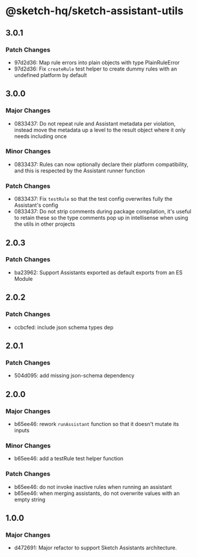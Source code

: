 # @sketch-hq/sketch-assistant-utils

## 3.0.1

### Patch Changes

- 97d2d36: Map rule errors into plain objects with type PlainRuleError
- 97d2d36: Fix `createRule` test helper to create dummy rules with an undefined platform by default

## 3.0.0

### Major Changes

- 0833437: Do not repeat rule and Assistant metadata per violation, instead move the metadata up a level to the result object where it only needs including once

### Minor Changes

- 0833437: Rules can now optionally declare their platform compatibility, and this is respected by the Assistant runner function

### Patch Changes

- 0833437: Fix `testRule` so that the test config overwrites fully the Assistant's config
- 0833437: Do not strip comments during package compilation, it's useful to retain these so the type comments pop up in intellisense when using the utils in other projects

## 2.0.3

### Patch Changes

- ba23962: Support Assistants exported as default exports from an ES Module

## 2.0.2

### Patch Changes

- ccbcfed: include json schema types dep

## 2.0.1

### Patch Changes

- 504d095: add missing json-schema dependency

## 2.0.0

### Major Changes

- b65ee46: rework `runAssistant` function so that it doesn't mutate its inputs

### Minor Changes

- b65ee46: add a testRule test helper function

### Patch Changes

- b65ee46: do not invoke inactive rules when running an assistant
- b65ee46: when merging assistants, do not overwrite values with an empty string

## 1.0.0

### Major Changes

- d472691: Major refactor to support Sketch Assistants architecture.
